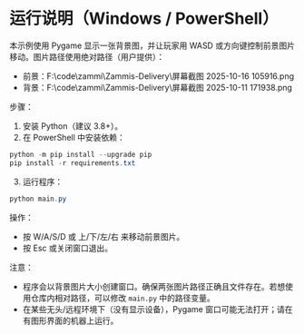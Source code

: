 # 运行说明（Windows / PowerShell）

本示例使用 Pygame 显示一张背景图，并让玩家用 WASD 或方向键控制前景图片移动。图片路径使用绝对路径（用户提供）：

- 前景：F:\code\zammi\Zammis-Delivery\屏幕截图 2025-10-16 105916.png
- 背景：F:\code\zammi\Zammis-Delivery\屏幕截图 2025-10-11 171938.png

步骤：

1. 安装 Python（建议 3.8+）。
2. 在 PowerShell 中安装依赖：

```powershell
python -m pip install --upgrade pip
pip install -r requirements.txt
```

3. 运行程序：

```powershell
python main.py
```

操作：
- 按 W/A/S/D 或 上/下/左/右 来移动前景图片。
- 按 Esc 或关闭窗口退出。

注意：
- 程序会以背景图片大小创建窗口。确保两张图片路径正确且文件存在。若想使用仓库内相对路径，可以修改 `main.py` 中的路径变量。
- 在某些无头/远程环境下（没有显示设备），Pygame 窗口可能无法打开；请在有图形界面的机器上运行。
